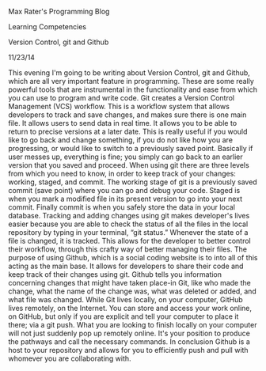 Max Rater's Programming Blog

Learning Competencies

Version Control, git and Github

11/23/14

This evening I'm going to be writing about Version Control, git and Github, which are all very important feature in programming. These are some really powerful tools that are instrumental in the functionality and ease from which you can use to program and write code.
Git creates a Version Control Management (VCS) workflow. This is a workflow system that allows developers to track and save changes, and makes sure there is one main file. It allows users to send data in real time. It allows you to be able to return to precise versions at a later date. This is really useful if you would like to go back and change something, if you do not like how you are progressing, or would like to switch to a previously saved point. Basically if user messes up, everything is fine; you simply can go back to an earlier version that you saved and proceed.
When using git there are three levels from which you need to know, in order to keep track of your changes: working, staged, and commit. The working stage of git is a previously saved commit (save point) where you can go and debug your code. Staged is when you mark a modified file in its present version to go into your next commit. Finally commit is when you safely store the data in your local database. Tracking and adding changes using git makes developer's lives easier because you are able to check the status of all the files in the local repository by typing in your terminal, “git status.” Whenever the state of a file is changed, it is tracked. This allows for the developer to better control their workflow, through this crafty way of better managing their files.
The purpose of using Github, which is a social coding website is to into all of this acting as the main base. It allows for developers to share their code and keep track of their changes using git. Github tells you information concerning changes that might have taken place-in Git, like who made the change, what the name of the change was, what was deleted or added, and what file was changed. While Git lives locally, on your computer, GitHub lives remotely, on the Internet. You can store and access your work online, on GitHub, but only if you are explicit and tell your computer to place it there; via a git push. What you are looking to finish locally on your computer will not just suddenly pop up remotely online. It's your position to produce the pathways and call the necessary commands. In conclusion Github is a host to your repository and allows for you to efficiently push and pull with whomever you are collaborating with.







